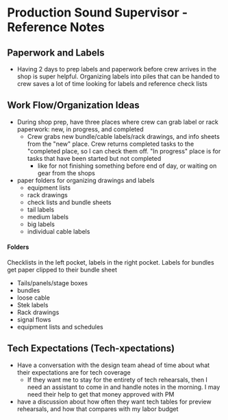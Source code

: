 # Production Sound Supervisor - Reference Notes

## Paperwork and Labels
* Having 2 days to prep labels and paperwork before crew arrives in the shop is super helpful. Organizing labels into piles that can be handed to crew saves a lot of time looking for labels and reference check lists


## Work Flow/Organization Ideas
* During shop prep, have three places where crew can grab label or rack paperwork: new, in progress, and completed
    * Crew grabs new bundle/cable labels/rack drawings, and info sheets from the "new" place. Crew returns completed tasks to the "completed place, so I can check them off. "In progress" place is for tasks that have been started but not completed
        * like for not finishing something before end of day, or waiting on gear from the shops
* paper folders for organizing drawings and labels
    * equipment lists
    * rack drawings
    * check lists and bundle sheets
    * tail labels
    * medium labels
    * big labels
    * individual cable labels

#### Folders
Checklists in the left pocket, labels in the right pocket. Labels for bundles get paper clipped to their bundle sheet
* Tails/panels/stage boxes
* bundles
* loose cable
* Stek labels
* Rack drawings
* signal flows
* equipment lists and schedules


## Tech Expectations (Tech-xpectations)
* Have a conversation with the design team ahead of time about what their expectations are for tech coverage
    * If they want me to stay for the entirety of tech rehearsals, then I need an assistant to come in and handle notes in the morning. I may need their help to get that money approved with PM
* have a discussion about how often they want tech tables for preview rehearsals, and how that compares with my labor budget
